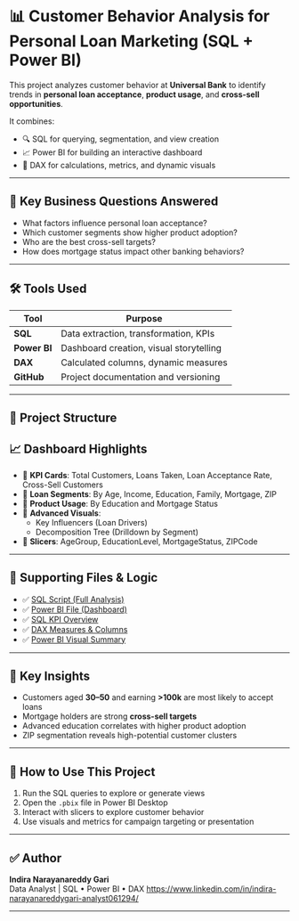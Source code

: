 
# 📊 Customer Behavior Analysis for Personal Loan Marketing (SQL + Power BI)

This project analyzes customer behavior at **Universal Bank** to identify trends in **personal loan acceptance**, **product usage**, and **cross-sell opportunities**.

It combines:
- 🔍 SQL for querying, segmentation, and view creation
- 📈 Power BI for building an interactive dashboard
- 📐 DAX for calculations, metrics, and dynamic visuals

---

## 🧠 Key Business Questions Answered

- What factors influence personal loan acceptance?
- Which customer segments show higher product adoption?
- Who are the best cross-sell targets?
- How does mortgage status impact other banking behaviors?

---

## 🛠️ Tools Used

| Tool        | Purpose                             |
|-------------|--------------------------------------|
| **SQL**     | Data extraction, transformation, KPIs |
| **Power BI**| Dashboard creation, visual storytelling |
| **DAX**     | Calculated columns, dynamic measures |
| **GitHub**  | Project documentation and versioning |

---

## 📂 Project Structure



## 📈 Dashboard Highlights

- 🔹 **KPI Cards**: Total Customers, Loans Taken, Loan Acceptance Rate, Cross-Sell Customers
- 🔹 **Loan Segments**: By Age, Income, Education, Family, Mortgage, ZIP
- 🔹 **Product Usage**: By Education and Mortgage Status
- 🔹 **Advanced Visuals**:
  - Key Influencers (Loan Drivers)
  - Decomposition Tree (Drilldown by Segment)
- 🔹 **Slicers**: AgeGroup, EducationLevel, MortgageStatus, ZIPCode

---

## 📁 Supporting Files & Logic

- ✅ [SQL Script (Full Analysis)](https://github.com/indiranarayanareddygari/customer-loan-analysis-sql-powerbi/blob/main/Customer%20Behavior%20Analysis%20for%20Personal%20Loan%20Marketing%20%E2%80%93%20SQL.sql)
- ✅ [Power BI File (Dashboard)](https://github.com/indiranarayanareddygari/customer-loan-analysis-sql-powerbi/blob/main/CustomerBehaviorAnalysis.pbix)
- ✅ [SQL KPI Overview](https://github.com/indiranarayanareddygari/customer-loan-analysis-sql-powerbi/blob/main/README_SQL.md)
- ✅ [DAX Measures & Columns](https://github.com/indiranarayanareddygari/customer-loan-analysis-sql-powerbi/blob/main/README_DAX.md)
- ✅ [Power BI Visual Summary](https://github.com/indiranarayanareddygari/customer-loan-analysis-sql-powerbi/blob/main/README_PowerBI.md)

---

## 🧾 Key Insights

- Customers aged **30–50** and earning **>100k** are most likely to accept loans
- Mortgage holders are strong **cross-sell targets**
- Advanced education correlates with higher product adoption
- ZIP segmentation reveals high-potential customer clusters

---

## 🚀 How to Use This Project

1. Run the SQL queries to explore or generate views
2. Open the `.pbix` file in Power BI Desktop
3. Interact with slicers to explore customer behavior
4. Use visuals and metrics for campaign targeting or presentation

---

## ✅ Author

**Indira Narayanareddy Gari**  
Data Analyst | SQL • Power BI • DAX 
https://www.linkedin.com/in/indira-narayanareddygari-analyst061294/

---
